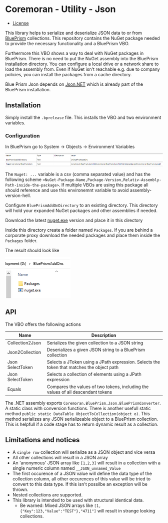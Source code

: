 # Coremoran - Utility - Json
- [License](LICENSE.md)

This library helps to serialize and deserialize JSON data to or from [BluePrism](https://www.blueprism.com/) collections. This repository contains the NuGet package needed to provide the necessary functionality and a BluePrism VBO.

Furthermore this VBO shows a way to deal with NuGet packages in BluePrism. There is no need to put the NuGet assembly into the BluePrism installation directory. You can configure a local drive or a network share to load the assembly from. Even if NuGet isn't reachable e.g. due to company policies, you can install the packages from a cache directory.

Blue Prism Json depends on [Json.NET](https://github.com/JamesNK/Newtonsoft.Json) which is already part of the BluePrism installation.

## Installation

Simply install the ```.bprelease``` file. This installs the VBO and two environment variables.

### Configuration

In BluePrism go to System -> Objects -> Environment Variables

![Object Enviroment Variables](Doc/images/environment.png)

The ```Nuget: ...``` variable is a csv (comma separated value) and has the following scheme ```<NuGet-Package-Name,Package-Version,Relativ-Assembly-Path-inside-the-package>```.
If multiple VBOs are using this package all should reference and use this environemnt variable to avoid assembly-version-hell.

Configure ```BluePrismAddOnDirectory``` to an existing directory. This directory will hold your expanded NuGet packages and other assemblies if needed.

Download the latest [nuget.exe](https://www.nuget.org/downloads) version and place it in this directory

Inside this directory create a folder named ```Packages```. If you are behind a corporate proxy download the needed packages and place them inside the ```Packages``` folder.

The result should look like

![Assembly folder](Doc/images/assemblyfolder.png)

## API

The VBO offers the following actions

| Name | Description |
| --- | --- |
| Collection2Json | Serializes the given collection to a JSON string |
| Json2Collection | Deserializes a given JSON string to a BluePrism collection |
| Json SelectToken | Selects a JToken using a JPath expression. Selects the token that matches the object path |
| Json SelectToken | Selects a collection of elements using a JPath expression |
| Equals | Compares the values of two tokens, including the values of all descendant tokens |

The .NET assembly exports ```Coremoran.BluePrism.Json.BluePrismConverter```. A static class with conversion functions.
There is another usefull static method ```public static DataTable ObjectToCollection(object o)```. This method serializes any JSON serializeable object to a BluePrism collection. This is helpfull if a code stage has to return dynamic result as a collection.

## Limitations and notices

* A ```single row``` collection will serialize as a JSON object and vice versa
* All other collections will result in a JSON array
* An 'anonymous' JSON array like ```[1,2,3]``` will result in a collection with a single numeric column named ```__JSON_unnamed_Value```
* The first occurence of a JSON value will define the data type of the collection column, all other occurences of this value will be tried to convert to this data type. If this isn't possilbe an exception will be thrown.
* Nested collections are supported.
* This library is intended to be used with structural identical data.
    * Be warned: Mixed JSON arrays like ```[1, {"Key":123,"Value":"TEST"},"4711"]``` will result in strange looking collections.
